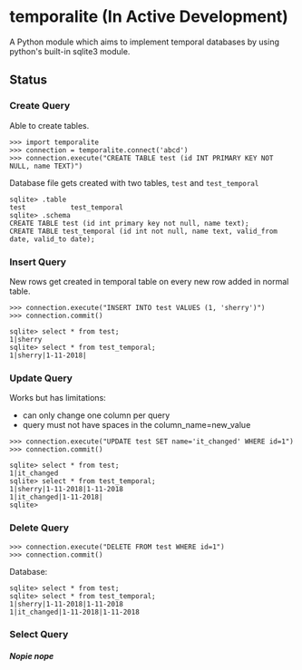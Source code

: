 # temporalite (In Active Development)
A Python module which aims to implement temporal databases by using python's built-in sqlite3 module.


## Status

### Create Query

Able to create tables.

```
>>> import temporalite
>>> connection = temporalite.connect('abcd')
>>> connection.execute("CREATE TABLE test (id INT PRIMARY KEY NOT NULL, name TEXT)")
```

Database file gets created with two tables, `test` and `test_temporal`

```
sqlite> .table
test           test_temporal
sqlite> .schema
CREATE TABLE test (id int primary key not null, name text);
CREATE TABLE test_temporal (id int not null, name text, valid_from date, valid_to date);
```

### Insert Query

New rows get created in temporal table on every new row added in normal table.

```
>>> connection.execute("INSERT INTO test VALUES (1, 'sherry')")
>>> connection.commit()
```

```
sqlite> select * from test;
1|sherry
sqlite> select * from test_temporal;
1|sherry|1-11-2018|
```

### Update Query

Works but has limitations:

- can only change one column per query
- query must not have spaces in the column_name=new_value

```
>>> connection.execute("UPDATE test SET name='it_changed' WHERE id=1")
>>> connection.commit()
```

```
sqlite> select * from test;
1|it_changed
sqlite> select * from test_temporal;
1|sherry|1-11-2018|1-11-2018
1|it_changed|1-11-2018|
sqlite>
```

### Delete Query

```
>>> connection.execute("DELETE FROM test WHERE id=1")
>>> connection.commit()
```

Database:

```
sqlite> select * from test;
sqlite> select * from test_temporal;
1|sherry|1-11-2018|1-11-2018
1|it_changed|1-11-2018|1-11-2018
```

### Select Query

#####  Nopie nope

